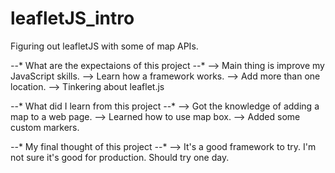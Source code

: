 # leafletJS_intro
Figuring out leafletJS with some of map APIs.

*-*-* What are the expectaions of this project *-*-*
 --> Main thing is improve my JavaScript skills.
 --> Learn how a framework works.
 --> Add more than one location.
 --> Tinkering about leaflet.js

*-*-* What did I learn from this project *-*-*
 --> Got the knowledge of adding a map to a web page.
 --> Learned how to use map box.
 --> Added some custom markers.

*-*-* My final thought of this project *-*-*
--> It's a good framework to try. I'm not sure it's good for production.
Should try one day.
